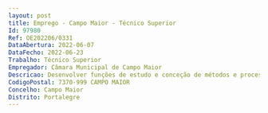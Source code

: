 ```yaml
--- 
layout: post
title: Emprego - Campo Maior - Técnico Superior
Id: 97980
Ref: OE202206/0331
DataAbertura: 2022-06-07
DataFecho: 2022-06-23
Trabalho: Técnico Superior
Empregador: Câmara Municipal de Campo Maior
Descricao: Desenvolver funções de estudo e conceção de métodos e processos no âmbito da comunicação social  assegurar a recolha, organização e tratamento da informação sobre a atividade municipal, promovendo a sua divulgação difusão  participar na conceção, produção e seleção, de acordo com o modelo determinado, dos elementos de comunicação gráfica, escrita, visual ou multimédia, necessários para a relação com os públicos e que dão suporte a operações relacionais, incluindo as de cariz promocional ou publicitário  desenvolver contactos regulares com a comunicação social, no sentido de promover as atividades organizadas pelo município  conceber e produzir materiais promocionais (mupis, cartazes, catálogos, folhetos, guias, convites, agendas), publicações monográficas e materiais publicitários  acompanhar a conceção de imagem e respetiva produção das edições que sejam executadas através de serviços externos, compilando materiais, revendo provas e verificando a impressão  conceber e preparar exposições de caráter informativo  participar no desenvolvimento de ações de melhoria da imagem do município  assegurar todas as ações necessárias ao bom funcionamento dos serviços que necessitem a sua colaboração  exercer as demais funções, procedimentos, tarefas ou atribuições que lhe são cometidas por lei, deliberação, despacho ou determinação superior.
CodigoPostal: 7370-999 CAMPO MAIOR
Concelho: Campo Maior
Distrito: Portalegre
--- 
```

